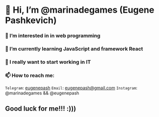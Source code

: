 # 👋 Hi, I’m @marinadegames (Eugene Pashkevich) #
### 👀 I’m interested in in web programming ###
### 🌱 I’m currently learning JavaScript and framework React ###
### 💞️ I really want to start working in IT ###
### 📫 How to reach me: ###
`Telegram`: [eugenepash](https://t.me/eugenepash)
`Email`: <eugenepash@gmail.com>
`Instagram`: @marinadegames && @eugenepash


## Good luck for me!!! :))) ##


